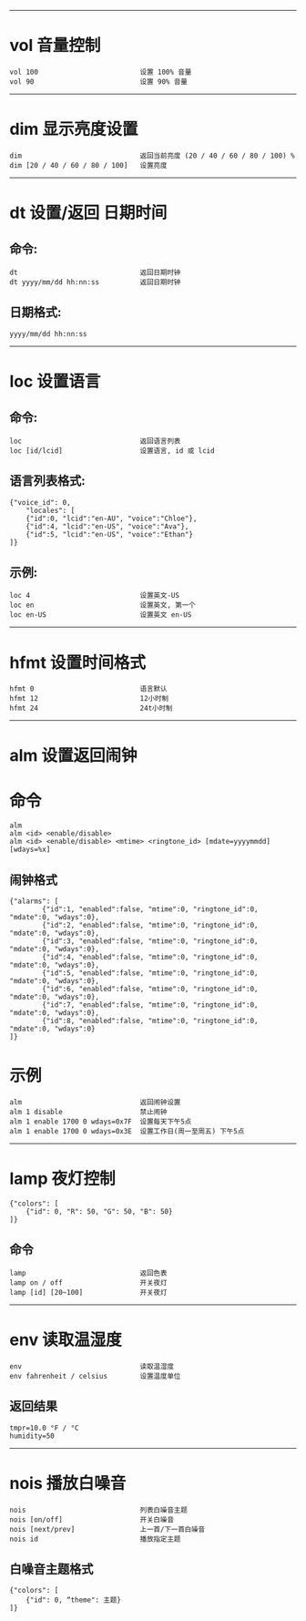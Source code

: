 
-----------------------------------------------------------------------------
# vol 音量控制
    vol 100                         设置 100% 音量
    vol 90                          设置 90% 音量

-----------------------------------------------------------------------------
# dim 显示亮度设置
    dim                             返回当前亮度 (20 / 40 / 60 / 80 / 100) %
    dim [20 / 40 / 60 / 80 / 100]   设置亮度

-----------------------------------------------------------------------------
# dt 设置/返回 日期时间

## 命令:
    dt                              返回日期时钟
    dt yyyy/mm/dd hh:nn:ss          返回日期时钟

## 日期格式:
    yyyy/mm/dd hh:nn:ss

-----------------------------------------------------------------------------
# loc 设置语言

## 命令:
    loc                             返回语言列表
    loc [id/lcid]                   设置语言, id 或 lcid

## 语言列表格式:
    {"voice_id": 0,
        "locales": [
        {"id":0, "lcid":"en-AU", "voice":"Chloe"},
        {"id":4, "lcid":"en-US", "voice":"Ava"},
        {"id":5, "lcid":"en-US", "voice":"Ethan"}
    ]}

## 示例:
    loc 4                           设置英文-US
    loc en                          设置英文, 第一个
    loc en-US                       设置英文 en-US

-----------------------------------------------------------------------------
# hfmt 设置时间格式
    hfmt 0                          语言默认
    hfmt 12                         12小时制
    hfmt 24                         24t小时制

-----------------------------------------------------------------------------
# alm 设置返回闹钟

# 命令
    alm
    alm <id> <enable/disable>
    alm <id> <enable/disable> <mtime> <ringtone_id> [mdate=yyyymmdd] [wdays=%x]

## 闹钟格式
    {"alarms": [
            {"id":1, "enabled":false, "mtime":0, "ringtone_id":0, "mdate":0, "wdays":0},
            {"id":2, "enabled":false, "mtime":0, "ringtone_id":0, "mdate":0, "wdays":0},
            {"id":3, "enabled":false, "mtime":0, "ringtone_id":0, "mdate":0, "wdays":0},
            {"id":4, "enabled":false, "mtime":0, "ringtone_id":0, "mdate":0, "wdays":0},
            {"id":5, "enabled":false, "mtime":0, "ringtone_id":0, "mdate":0, "wdays":0},
            {"id":6, "enabled":false, "mtime":0, "ringtone_id":0, "mdate":0, "wdays":0},
            {"id":7, "enabled":false, "mtime":0, "ringtone_id":0, "mdate":0, "wdays":0},
            {"id":8, "enabled":false, "mtime":0, "ringtone_id":0, "mdate":0, "wdays":0}
    ]}

# 示例
    alm                             返回闹钟设置
    alm 1 disable                   禁止闹钟
    alm 1 enable 1700 0 wdays=0x7F  设置每天下午5点
    alm 1 enable 1700 0 wdays=0x3E  设置工作日(周一至周五) 下午5点

-----------------------------------------------------------------------------
# lamp 夜灯控制
    {"colors": [
        {"id": 0, "R": 50, "G": 50, "B": 50}
    ]}

## 命令
    lamp                            返回色表
    lamp on / off                   开关夜灯
    lamp [id] [20~100]              开关夜灯

-----------------------------------------------------------------------------
# env 读取温湿度
    env                             读取温湿度
    env fahrenheit / celsius        设置温度单位

## 返回结果
    tmpr=10.0 °F / °C
    humidity=50

-----------------------------------------------------------------------------
# nois 播放白噪音
    nois                            列表白噪音主题
    nois [on/off]                   开关白噪音
    nois [next/prev]                上一首/下一首白噪音
    nois id                         播放指定主题

## 白噪音主题格式

    {"colors": [
        {"id": 0, “theme": 主题}
    ]}
